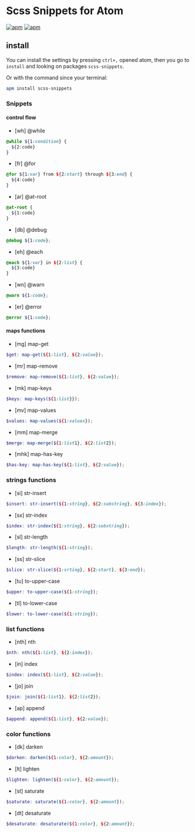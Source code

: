 # Scss Snippets for Atom

[![apm](https://img.shields.io/apm/dm/scss-snippets.svg)](https://atom.io/packages/scss-snippets)
[![apm](https://img.shields.io/apm/v/scss-snippets.svg)](https://atom.io/packages/scss-snippets)

## install

You can install the settings by pressing `ctrl+,` opened atom, then you go to `install` and looking on packages `scss-snippets`.

Or with the command since your terminal:

```sh
apm install scss-snippets
```

### Snippets

#### control flow

- [wh] @while
```scss
@while ${1:condition} {
  ${2:code}
}
```
- [fr] @for
```scss
@for ${1:var} from ${2:start} through ${3:end} {
  ${4:code}
}
```
- [ar] @at-root
```scss
@at-root {
  ${1:code}
}
```
- [db] @debug
```scss
@debug ${1:code};
```
- [eh] @each
```scss
@each ${1:var} in ${2:list} {
  ${3:code}
}
```
- [wn] @warn
```scss
@warn ${1:code};
```
- [er] @error
```scss
@error ${1:code};
```

#### maps functions

- [mg] map-get
```scss
$get: map-get(${1:list}, ${2:value});
```

- [mr] map-remove
```scss
$remove: map-remove(${1:list}, ${2:value});
```

- [mk] map-keys
```scss
$keys: map-keys(${1:list}});
```

- [mv] map-values
```scss
$values: map-values(${1:values});
```

- [mm] map-merge
```scss
$merge: map-merge(${1:list1}, ${2:list2});
```

- [mhk] map-has-key
```scss
$has-key: map-has-key(${1:list}, ${2:value});
```
### strings functions

- [si] str-insert

```scss
$insert: str-insert(${1:string}, ${2:substring}, ${3:index});
```

- [sx] str-index
```scss
$index: str-index(${1:string}, ${2:substring});
```

- [sl] str-length
```scss
$length: str-length(${1:string});
```

- [ss] str-slice
```scss
$slice: str-slice(${1:srting}, ${2:start}, ${3:end});
```

- [tu] to-upper-case
```scss
$upper: to-upper-case(${1:string});
```

- [tl] to-lower-case
```scss
$lower: to-lower-case(${1:string});
```

### list functions

- [nth] nth
```scss
$nth: nth(${1:list}, ${2:index});
```

- [in] index
```scss
$index: index(${1:list}, ${2:value});
```

- [jo] join
```scss
$join: join(${1:list1}, ${2:list2});
```

- [ap] append
```scss
$append: append(${1:list}, ${2:value});
```

### color functions

- [dk] darken
```scss
$darken: darken(${1:color}, ${2:amount});
```

- [lt] lighten
```scss
$lighten: lighten(${1:color}, ${2:amount});
```

- [st] saturate
```scss
$saturate: saturate(${1:color}, ${2:amount});
```

- [dt] desaturate
```scss
$desaturate: desaturate(${1:color}, ${2:amount});
```
